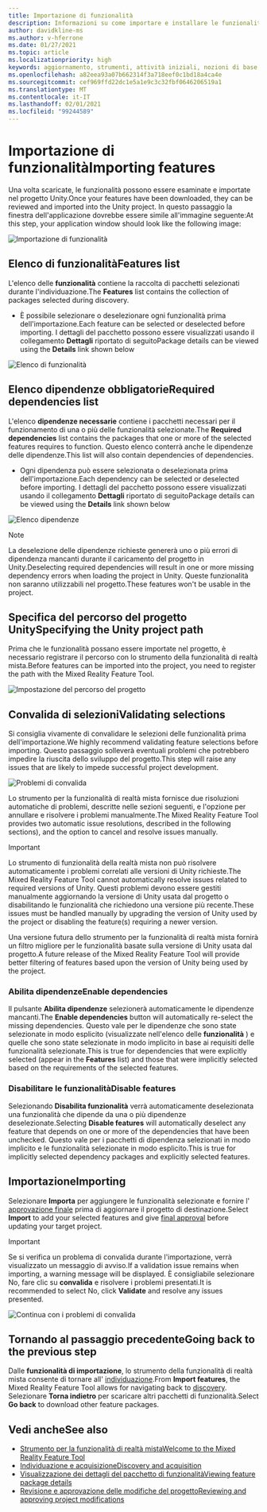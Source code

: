 ```yaml
---
title: Importazione di funzionalità
description: Informazioni su come importare e installare le funzionalità dallo strumento di funzionalità di MR per lo sviluppo di HoloLens e VR.
author: davidkline-ms
ms.author: v-hferrone
ms.date: 01/27/2021
ms.topic: article
ms.localizationpriority: high
keywords: aggiornamento, strumenti, attività iniziali, nozioni di base, unity, visual studio, toolkit, visore VR realtà mista, visore VR di windows mixed reality, visore per realtà virtuale, installazione, Windows, HoloLens, emulatore, unreal, openxr
ms.openlocfilehash: a82eea93a07b662314f3a718eef0c1bd18a4ca4e
ms.sourcegitcommit: cef969ffd22dc1e5a1e9c3c32fbf0646206519a1
ms.translationtype: MT
ms.contentlocale: it-IT
ms.lasthandoff: 02/01/2021
ms.locfileid: "99244589"
---
```

# <a name="importing-features"></a><span data-ttu-id="3d60c-104">Importazione di funzionalità</span><span class="sxs-lookup"><span data-stu-id="3d60c-104">Importing features</span></span>

<span data-ttu-id="3d60c-105">Una volta scaricate, le funzionalità possono essere esaminate e importate nel progetto Unity.</span><span class="sxs-lookup"><span data-stu-id="3d60c-105">Once your features have been downloaded, they can be reviewed and imported into the Unity project.</span></span> <span data-ttu-id="3d60c-106">In questo passaggio la finestra dell'applicazione dovrebbe essere simile all'immagine seguente:</span><span class="sxs-lookup"><span data-stu-id="3d60c-106">At this step, your application window should look like the following image:</span></span>

![Importazione di funzionalità](images/FeatureToolImport.png)

## <a name="features-list"></a><span data-ttu-id="3d60c-108">Elenco di funzionalità</span><span class="sxs-lookup"><span data-stu-id="3d60c-108">Features list</span></span>

<span data-ttu-id="3d60c-109">L'elenco delle **funzionalità** contiene la raccolta di pacchetti selezionati durante l'individuazione.</span><span class="sxs-lookup"><span data-stu-id="3d60c-109">The **Features** list contains the collection of packages selected during discovery.</span></span> 
* <span data-ttu-id="3d60c-110">È possibile selezionare o deselezionare ogni funzionalità prima dell'importazione.</span><span class="sxs-lookup"><span data-stu-id="3d60c-110">Each feature can be selected or deselected before importing.</span></span> <span data-ttu-id="3d60c-111">I dettagli del pacchetto possono essere visualizzati usando il collegamento **Dettagli** riportato di seguito</span><span class="sxs-lookup"><span data-stu-id="3d60c-111">Package details can be viewed using the **Details** link shown below</span></span>

![Elenco di funzionalità](images/FeaturesList.png)

## <a name="required-dependencies-list"></a><span data-ttu-id="3d60c-113">Elenco dipendenze obbligatorie</span><span class="sxs-lookup"><span data-stu-id="3d60c-113">Required dependencies list</span></span>

<span data-ttu-id="3d60c-114">L'elenco **dipendenze necessarie** contiene i pacchetti necessari per il funzionamento di una o più delle funzionalità selezionate.</span><span class="sxs-lookup"><span data-stu-id="3d60c-114">The **Required dependencies** list contains the packages that one or more of the selected features requires to function.</span></span> <span data-ttu-id="3d60c-115">Questo elenco conterrà anche le dipendenze delle dipendenze.</span><span class="sxs-lookup"><span data-stu-id="3d60c-115">This list will also contain dependencies of dependencies.</span></span>
* <span data-ttu-id="3d60c-116">Ogni dipendenza può essere selezionata o deselezionata prima dell'importazione.</span><span class="sxs-lookup"><span data-stu-id="3d60c-116">Each dependency can be selected or deselected before importing.</span></span> <span data-ttu-id="3d60c-117">I dettagli del pacchetto possono essere visualizzati usando il collegamento **Dettagli** riportato di seguito</span><span class="sxs-lookup"><span data-stu-id="3d60c-117">Package details can be viewed using the **Details** link shown below</span></span>

![Elenco dipendenze](images/RequiredDependencyList.png)

> [!NOTE]
> <span data-ttu-id="3d60c-119">La deselezione delle dipendenze richieste genererà uno o più errori di dipendenza mancanti durante il caricamento del progetto in Unity.</span><span class="sxs-lookup"><span data-stu-id="3d60c-119">Deselecting required dependencies will result in one or more missing dependency errors when loading the project in Unity.</span></span> <span data-ttu-id="3d60c-120">Queste funzionalità non saranno utilizzabili nel progetto.</span><span class="sxs-lookup"><span data-stu-id="3d60c-120">These features won't be usable in the project.</span></span>

## <a name="specifying-the-unity-project-path"></a><span data-ttu-id="3d60c-121">Specifica del percorso del progetto Unity</span><span class="sxs-lookup"><span data-stu-id="3d60c-121">Specifying the Unity project path</span></span>

<span data-ttu-id="3d60c-122">Prima che le funzionalità possano essere importate nel progetto, è necessario registrare il percorso con lo strumento della funzionalità di realtà mista.</span><span class="sxs-lookup"><span data-stu-id="3d60c-122">Before features can be imported into the project, you need to register the path with the Mixed Reality Feature Tool.</span></span>

![Impostazione del percorso del progetto](images/ProjectPath.png)

## <a name="validating-selections"></a><span data-ttu-id="3d60c-124">Convalida di selezioni</span><span class="sxs-lookup"><span data-stu-id="3d60c-124">Validating selections</span></span>

<span data-ttu-id="3d60c-125">Si consiglia vivamente di convalidare le selezioni delle funzionalità prima dell'importazione.</span><span class="sxs-lookup"><span data-stu-id="3d60c-125">We highly recommend validating feature selections before importing.</span></span> <span data-ttu-id="3d60c-126">Questo passaggio solleverà eventuali problemi che potrebbero impedire la riuscita dello sviluppo del progetto.</span><span class="sxs-lookup"><span data-stu-id="3d60c-126">This step will raise any issues that are likely to impede successful project development.</span></span>

![Problemi di convalida](images/ValidationIssues.png)

<span data-ttu-id="3d60c-128">Lo strumento per la funzionalità di realtà mista fornisce due risoluzioni automatiche di problemi, descritte nelle sezioni seguenti, e l'opzione per annullare e risolvere i problemi manualmente.</span><span class="sxs-lookup"><span data-stu-id="3d60c-128">The Mixed Reality Feature Tool provides two automatic issue resolutions, described in the following sections), and the option to cancel and resolve issues manually.</span></span>

> [!IMPORTANT]
> <span data-ttu-id="3d60c-129">Lo strumento di funzionalità della realtà mista non può risolvere automaticamente i problemi correlati alle versioni di Unity richieste.</span><span class="sxs-lookup"><span data-stu-id="3d60c-129">The Mixed Reality Feature Tool cannot automatically resolve issues related to required versions of Unity.</span></span> <span data-ttu-id="3d60c-130">Questi problemi devono essere gestiti manualmente aggiornando la versione di Unity usata dal progetto o disabilitando le funzionalità che richiedono una versione più recente.</span><span class="sxs-lookup"><span data-stu-id="3d60c-130">These issues must be handled manually by upgrading the version of Unity used by the project or disabling the feature(s) requiring a newer version.</span></span>
>
> <span data-ttu-id="3d60c-131">Una versione futura dello strumento per la funzionalità di realtà mista fornirà un filtro migliore per le funzionalità basate sulla versione di Unity usata dal progetto.</span><span class="sxs-lookup"><span data-stu-id="3d60c-131">A future release of the Mixed Reality Feature Tool will provide better filtering of features based upon the version of Unity being used by the project.</span></span>

### <a name="enable-dependencies"></a><span data-ttu-id="3d60c-132">Abilita dipendenze</span><span class="sxs-lookup"><span data-stu-id="3d60c-132">Enable dependencies</span></span>

<span data-ttu-id="3d60c-133">Il pulsante **Abilita dipendenze** selezionerà automaticamente le dipendenze mancanti.</span><span class="sxs-lookup"><span data-stu-id="3d60c-133">The **Enable dependencies** button will automatically re-select the missing dependencies.</span></span> <span data-ttu-id="3d60c-134">Questo vale per le dipendenze che sono state selezionate in modo esplicito (visualizzate nell'elenco delle **funzionalità** ) e quelle che sono state selezionate in modo implicito in base ai requisiti delle funzionalità selezionate.</span><span class="sxs-lookup"><span data-stu-id="3d60c-134">This is true for dependencies that were explicitly selected (appear in the **Features** list) and those that were implicitly selected based on the requirements of the selected features.</span></span>

### <a name="disable-features"></a><span data-ttu-id="3d60c-135">Disabilitare le funzionalità</span><span class="sxs-lookup"><span data-stu-id="3d60c-135">Disable features</span></span>

<span data-ttu-id="3d60c-136">Selezionando **Disabilita funzionalità** verrà automaticamente deselezionata una funzionalità che dipende da una o più dipendenze deselezionate.</span><span class="sxs-lookup"><span data-stu-id="3d60c-136">Selecting **Disable features** will automatically deselect any feature that depends on one or more of the dependencies that have been unchecked.</span></span> <span data-ttu-id="3d60c-137">Questo vale per i pacchetti di dipendenza selezionati in modo implicito e le funzionalità selezionate in modo esplicito.</span><span class="sxs-lookup"><span data-stu-id="3d60c-137">This is true for implicitly selected dependency packages and explicitly selected features.</span></span>

## <a name="importing"></a><span data-ttu-id="3d60c-138">Importazione</span><span class="sxs-lookup"><span data-stu-id="3d60c-138">Importing</span></span>

<span data-ttu-id="3d60c-139">Selezionare **Importa** per aggiungere le funzionalità selezionate e fornire l' [approvazione finale](reviewing-changes.md) prima di aggiornare il progetto di destinazione.</span><span class="sxs-lookup"><span data-stu-id="3d60c-139">Select **Import** to add your selected features and give [final approval](reviewing-changes.md) before updating your target project.</span></span>

> [!IMPORTANT]
> <span data-ttu-id="3d60c-140">Se si verifica un problema di convalida durante l'importazione, verrà visualizzato un messaggio di avviso.</span><span class="sxs-lookup"><span data-stu-id="3d60c-140">If a validation issue remains when importing, a warning message will be displayed.</span></span> <span data-ttu-id="3d60c-141">È consigliabile selezionare No, fare clic su **convalida** e risolvere i problemi presentati.</span><span class="sxs-lookup"><span data-stu-id="3d60c-141">It is recommended to select No, click **Validate** and resolve any issues presented.</span></span>
>
> ![Continua con i problemi di convalida](images/ValidationContinueAnyway.png)

## <a name="going-back-to-the-previous-step"></a><span data-ttu-id="3d60c-143">Tornando al passaggio precedente</span><span class="sxs-lookup"><span data-stu-id="3d60c-143">Going back to the previous step</span></span>

<span data-ttu-id="3d60c-144">Dalle **funzionalità di importazione**, lo strumento della funzionalità di realtà mista consente di tornare all' [individuazione](discovering-features.md).</span><span class="sxs-lookup"><span data-stu-id="3d60c-144">From **Import features**, the Mixed Reality Feature Tool allows for navigating back to [discovery](discovering-features.md).</span></span> <span data-ttu-id="3d60c-145">Selezionare **Torna indietro** per scaricare altri pacchetti di funzionalità.</span><span class="sxs-lookup"><span data-stu-id="3d60c-145">Select **Go back** to download other feature packages.</span></span>

## <a name="see-also"></a><span data-ttu-id="3d60c-146">Vedi anche</span><span class="sxs-lookup"><span data-stu-id="3d60c-146">See also</span></span>

- [<span data-ttu-id="3d60c-147">Strumento per la funzionalità di realtà mista</span><span class="sxs-lookup"><span data-stu-id="3d60c-147">Welcome to the Mixed Reality Feature Tool</span></span>](welcome-to-mr-feature-tool.md)
- [<span data-ttu-id="3d60c-148">Individuazione e acquisizione</span><span class="sxs-lookup"><span data-stu-id="3d60c-148">Discovery and acquisition</span></span>](discovering-features.md)
- [<span data-ttu-id="3d60c-149">Visualizzazione dei dettagli del pacchetto di funzionalità</span><span class="sxs-lookup"><span data-stu-id="3d60c-149">Viewing feature package details</span></span>](viewing-package-details.md)
- [<span data-ttu-id="3d60c-150">Revisione e approvazione delle modifiche del progetto</span><span class="sxs-lookup"><span data-stu-id="3d60c-150">Reviewing and approving project modifications</span></span>](reviewing-changes.md)